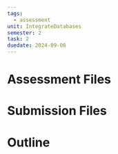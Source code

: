 ```yaml
---
tags:
  - assessment
unit: IntegrateDatabases
semester: 2
task: 2
duedate: 2024-09-06
---
```

# Assessment Files
# Submission Files
# Outline